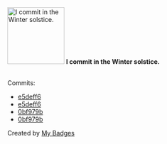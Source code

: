 <img src="https://my-badges.github.io/my-badges/winter-solstice-commits.png" alt="I commit in the Winter solstice." title="I commit in the Winter solstice." width="128">
<strong>I commit in the Winter solstice.</strong>
<br><br>

Commits:

- <a href="https://github.com/GeoGuess/demo/commit/e5deff606cea687f184b77f0d173b72aa8ca2dce">e5deff6</a>
- <a href="https://github.com/GeoGuess/GeoGuess/commit/e5deff606cea687f184b77f0d173b72aa8ca2dce">e5deff6</a>
- <a href="https://github.com/GeoGuess/demo/commit/0bf979bb8f9705bfa9ab31c63f12a3131cb0be19">0bf979b</a>
- <a href="https://github.com/GeoGuess/GeoGuess/commit/0bf979bb8f9705bfa9ab31c63f12a3131cb0be19">0bf979b</a>


Created by <a href="https://github.com/my-badges/my-badges">My Badges</a>